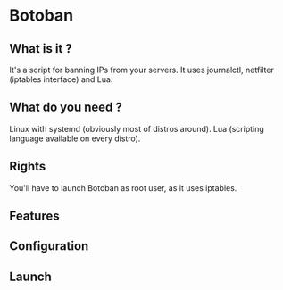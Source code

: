 # Botoban

## What is it ?

It's a script for banning IPs from your servers.
It uses journalctl, netfilter (iptables interface) and Lua.

## What do you need ?

Linux with systemd (obviously most of distros around).
Lua (scripting language available on every distro).

## Rights

You'll have to launch Botoban as root user, as it uses iptables.


## Features


## Configuration


## Launch
